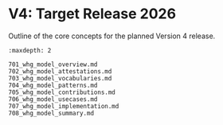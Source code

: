 # V4: Target Release 2026

Outline of the core concepts for the planned Version 4 release.

```{toctree}
:maxdepth: 2

701_whg_model_overview.md
702_whg_model_attestations.md
703_whg_model_vocabularies.md
704_whg_model_patterns.md
705_whg_model_contributions.md
706_whg_model_usecases.md
707_whg_model_implementation.md
708_whg_model_summary.md
